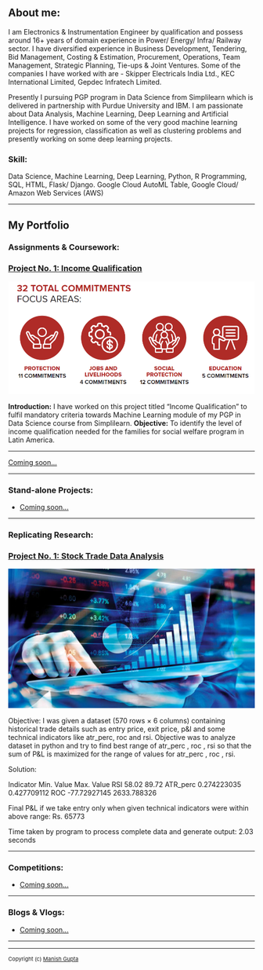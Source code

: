 ## About me:
I am Electronics & Instrumentation Engineer by qualification and possess around 16+ years of domain experience in Power/ Energy/ Infra/ Railway sector. I have diversified experience in Business Development, Tendering, Bid Management, Costing & Estimation, Procurement, Operations, Team Management,  Strategic Planning, Tie-ups & Joint Ventures. Some of the companies I have worked with are - Skipper Electricals India Ltd., KEC International Limited, Gepdec Infratech Limited.

Presently I pursuing PGP program in Data Science from Simplilearn which is delivered in partnership with Purdue University and IBM. I am passionate about Data Analysis, Machine Learning, Deep Learning and Artificial Intelligence. I have worked on some of the very good machine learning projects for regression, classification as well as clustering problems and presently working on some deep learning projects.

### Skill:
Data Science, Machine Learning, Deep Learning, Python, R Programming, SQL, HTML, Flask/ Django. Google Cloud AutoML Table, Google Cloud/ Amazon Web Services (AWS)

---
## My Portfolio

### Assignments & Coursework: 

### [Project No. 1: Income Qualification](/income_qual)

<img src="images/IncomeQual.png?raw=true"/>

**Introduction:** I have worked on this project titled “Income Qualification” to fulfil mandatory criteria towards Machine Learning  module of my PGP in Data Science course from Simplilearn.
**Objective:** To identify the level of income qualification needed for the families for social welfare program in Latin America.

---
[Coming soon...](/pdf/sample_presentation.pdf)

---

### Stand-alone Projects:
- [Coming soon...](https://manishgupta-ind.github.io/)

---

### Replicating Research: 

### [Project No. 1: Stock Trade Data Analysis](https://github.com/manishgupta-ind/trade_data_analysis)

<img src="images/stock_market.jpg?raw=true"/>

Objective: I was given a dataset (570 rows × 6 columns) containing historical trade details such as entry price, exit price, p&l and some technical indicators like atr_perc, roc and rsi. Objective was to analyze dataset in python and  try to find best range of atr_perc , roc , rsi  so that the sum of P&L is maximized for the range of values for atr_perc , roc , rsi.

Solution:

Indicator	Min. Value	Max. Value
RSI 		58.02 		89.72
ATR_perc	0.274223035    	0.427709112
ROC		-77.72927145 	2633.788326

Final P&L if we take entry only when given technical indicators were within above range: Rs. 65773

Time taken by program to process complete data and generate output: 2.03 seconds

---

### Competitions:
- [Coming soon...](https://manishgupta-ind.github.io/)

---

### Blogs & Vlogs: 

- [Coming soon...](https://manishgupta-ind.github.io/)

---

---
<p style="font-size:11px"> Copyright (c) <a href="https://manishgupta-ind.github.io/">Manish Gupta</a></p>
